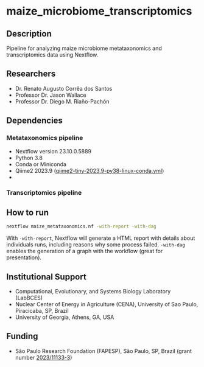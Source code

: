 # maize_microbiome_transcriptomics

## Description

Pipeline for analyzing maize microbiome metataxonomics and transcriptomics data using Nextflow.

## Researchers

 * Dr. Renato Augusto Corrêa dos Santos
 * Professor Dr. Jason Wallace
 * Professor Dr. Diego M. Riaño-Pachón

## Dependencies

### Metataxonomics pipeline

 * Nextflow version 23.10.0.5889
 * Python 3.8
 * Conda or Miniconda
 * Qiime2 2023.9 ([qiime2-tiny-2023.9-py38-linux-conda.yml](https://data.qiime2.org/distro/tiny/qiime2-tiny-2023.9-py38-linux-conda.yml))
 * 

### Transcriptomics pipeline



## How to run

```bash
nextflow maize_metataxonomics.nf -with-report -with-dag
```

With `-with-report`, Nextflow will generate a HTML report with details about individuals runs, including reasons why some process failed. `-with-dag` enables the generation of a graph with the workflow (great for presentation).

## Institutional Support

 * Computational, Evolutionary, and Systems Biology Laboratory (LabBCES)
 * Nuclear Center of Energy in Agriculture (CENA), University of Sao Paulo, Piracicaba, SP, Brazil
 * University of Georgia, Athens, GA, USA

## Funding

 * São Paulo Research Foundation (FAPESP), São Paulo, SP, Brazil (grant number [2023/11133-3](https://bv.fapesp.br/en/bolsas/212537/integrating-metataxonomics-and-host-transcriptomics-data-in-maize/))

